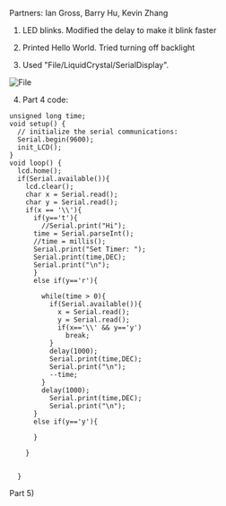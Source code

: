 Partners: Ian Gross, Barry Hu, Kevin Zhang


1) LED blinks. Modified the delay to make it blink faster

2) Printed Hello World. Tried turning off backlight

3) Used "File/LiquidCrystal/SerialDisplay".

![File](https://scontent.xx.fbcdn.net/hphotos-xap1/v/t34.0-12/12233434_1037378216282450_799164861_n.jpg?oh=44e1c0e7d3bccb4de97c7a9016172007&oe=5648FD2A)

4) Part 4 code:

```
unsigned long time;
void setup() { 
  // initialize the serial communications:
  Serial.begin(9600);
  init_LCD();
}
void loop() {
  lcd.home();
  if(Serial.available()){
    lcd.clear();
    char x = Serial.read();
    char y = Serial.read();
    if(x == '\\'){
      if(y=='t'){
        //Serial.print("Hi");
      time = Serial.parseInt();
      //time = millis();
      Serial.print("Set Timer: ");
      Serial.print(time,DEC);
      Serial.print("\n");
      }
      else if(y=='r'){
        
        while(time > 0){
          if(Serial.available()){
            x = Serial.read();
            y = Serial.read();
            if(x=='\\' && y=='y')
              break;
          }
          delay(1000);
          Serial.print(time,DEC);
          Serial.print("\n");
          --time;
        }
        delay(1000);
          Serial.print(time,DEC);
          Serial.print("\n");
      }
      else if(y=='y'){
        
      }
      
    }
    
    
  }
```
  
  
  
Part 5)
